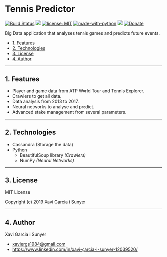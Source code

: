 Tennis Predictor
=================

[![Build Status](https://travis-ci.org/xavigs/the-beast.svg?branch=master)](https://travis-ci.org/xavigs/the-beast) ![](https://img.shields.io/github/last-commit/xavigs/the-beast.svg) [![license: MIT](https://img.shields.io/badge/License-MIT-blue.svg)](https://opensource.org/licenses/MIT) [![made-with-python](https://img.shields.io/badge/Made%20with-Python-1f425f.svg)](https://www.python.org/) ![](https://img.shields.io/github/repo-size/xavigs/the-beast.svg?colorB=orange) [![Donate](https://www.paypalobjects.com/en_US/i/btn/btn_donate_SM.gif)](https://paypal.me/xavigs84)

Big Data application that analyses tennis games and predicts future events.

* [1. Features](#block1)
* [2. Technologies](#block2)
* [3. License](#block3)
* [4. Author](#block4)

---

<a name="block1"></a>
## 1. Features

- Player and game data from ATP World Tour and Tennis Explorer.
- Crawlers to get all data.
- Data analysis from 2013 to 2017.
- Neural networks to analyse and predict.
- Advanced stake management from several parameters.

---

<a name="block2"></a>
## 2. Technologies

- Cassandra (Storage the data)
- Python
  - BeautifulSoup library *(Crawlers)*
  - NumPy *(Neural Networks)*

---

<a name="block3"></a>
## 3. License
MIT License

Copyright (c) 2019 Xavi Garcia i Sunyer

---

<a name="block4"></a>
## 4. Author
Xavi Garcia i Sunyer
 - <xaviergs1984@gmail.com>
 - https://www.linkedin.com/in/xavi-garcia-i-sunyer-12039520/
